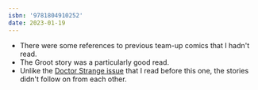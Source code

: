 ```yaml
---
isbn: '9781804910252'
date: 2023-01-19
---
```


- There were some references to previous team-up comics that I hadn't read.
- The Groot story was a particularly good read.
- Unlike the [Doctor Strange issue](/reading/9781804910184/) that I read before this one, the stories didn't follow on from each other.

